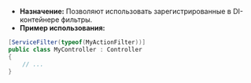 
- **Назначение:** Позволяют использовать зарегистрированные в DI-контейнере фильтры.
- **Пример использования:**
```c#
[ServiceFilter(typeof(MyActionFilter))]
public class MyController : Controller
{
    // ...
}
```